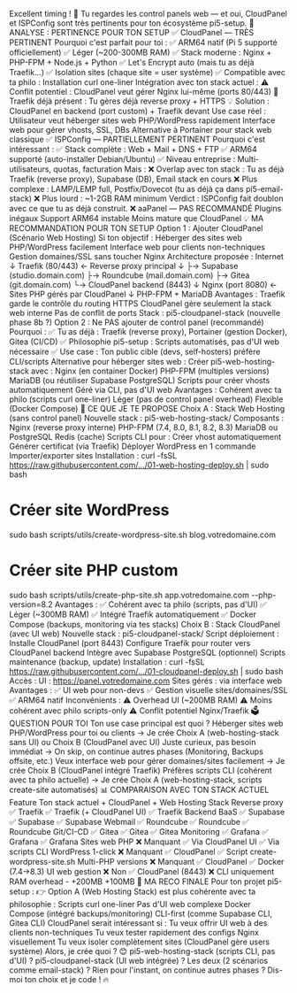 Excellent timing ! 🎯 Tu regardes les control panels web — et oui, CloudPanel et ISPConfig sont très pertinents pour ton écosystème pi5-setup.
🤔 ANALYSE : PERTINENCE POUR TON SETUP
✅ CloudPanel — TRÈS PERTINENT
Pourquoi c'est parfait pour toi :
✅ ARM64 natif (Pi 5 supporté officiellement)
✅ Léger (~200-300MB RAM)
✅ Stack moderne : Nginx + PHP-FPM + Node.js + Python
✅ Let's Encrypt auto (mais tu as déjà Traefik...)
✅ Isolation sites (chaque site = user système)
✅ Compatible avec ta philo : Installation curl one-liner
Intégration avec ton stack actuel :
⚠️ Conflit potentiel : CloudPanel veut gérer Nginx lui-même (ports 80/443)
🤔 Traefik déjà présent : Tu gères déjà reverse proxy + HTTPS
💡 Solution : CloudPanel en backend (port custom) + Traefik devant
Use case réel :
Utilisateur veut héberger sites web PHP/WordPress rapidement
Interface web pour gérer vhosts, SSL, DBs
Alternative à Portainer pour stack web classique
✅ ISPConfig — PARTIELLEMENT PERTINENT
Pourquoi c'est intéressant :
✅ Stack complète : Web + Mail + DNS + FTP
✅ ARM64 supporté (auto-installer Debian/Ubuntu)
✅ Niveau entreprise : Multi-utilisateurs, quotas, facturation
Mais :
❌ Overlap avec ton stack : Tu as déjà Traefik (reverse proxy), Supabase (DB), Email stack en cours
❌ Plus complexe : LAMP/LEMP full, Postfix/Dovecot (tu as déjà ça dans pi5-email-stack)
❌ Plus lourd : ~1-2GB RAM minimum
Verdict : ISPConfig fait doublon avec ce que tu as déjà construit.
❌ aaPanel — PAS RECOMMANDÉ
Plugins inégaux
Support ARM64 instable
Moins mature que CloudPanel
💡 MA RECOMMANDATION POUR TON SETUP
Option 1 : Ajouter CloudPanel (Scénario Web Hosting)
Si ton objectif :
Héberger des sites web PHP/WordPress facilement
Interface web pour clients non-techniques
Gestion domaines/SSL sans toucher Nginx
Architecture proposée :
Internet
   ↓
Traefik (80/443) ← Reverse proxy principal
   ↓
   ├→ Supabase (studio.domain.com)
   ├→ Roundcube (mail.domain.com)
   ├→ Gitea (git.domain.com)
   └→ CloudPanel backend (8443)
        ↓
      Nginx (port 8080) ← Sites PHP gérés par CloudPanel
        ↓
      PHP-FPM + MariaDB
Avantages :
Traefik garde le contrôle du routing HTTPS
CloudPanel gère seulement la stack web interne
Pas de conflit de ports
Stack : pi5-cloudpanel-stack (nouvelle phase 8b ?)
Option 2 : Ne PAS ajouter de control panel (recommandé)
Pourquoi :
✅ Tu as déjà : Traefik (reverse proxy), Portainer (gestion Docker), Gitea (CI/CD)
✅ Philosophie pi5-setup : Scripts automatisés, pas d'UI web nécessaire
✅ Use case : Ton public cible (devs, self-hosters) préfère CLI/scripts
Alternative pour héberger sites web :
Créer pi5-web-hosting-stack avec :
Nginx (en container Docker)
PHP-FPM (multiples versions)
MariaDB (ou réutiliser Supabase PostgreSQL)
Scripts pour créer vhosts automatiquement
Géré via CLI, pas d'UI web
Avantages :
Cohérent avec ta philo (scripts curl one-liner)
Léger (pas de control panel overhead)
Flexible (Docker Compose)
🎯 CE QUE JE TE PROPOSE
Choix A : Stack Web Hosting (sans control panel)
Nouvelle stack : pi5-web-hosting-stack/ Composants :
Nginx (reverse proxy interne)
PHP-FPM (7.4, 8.0, 8.1, 8.2, 8.3)
MariaDB ou PostgreSQL
Redis (cache)
Scripts CLI pour :
Créer vhost automatiquement
Générer certificat (via Traefik)
Déployer WordPress en 1 commande
Importer/exporter sites
Installation :
curl -fsSL https://raw.githubusercontent.com/.../01-web-hosting-deploy.sh | sudo bash

# Créer site WordPress
sudo bash scripts/utils/create-wordpress-site.sh blog.votredomaine.com

# Créer site PHP custom
sudo bash scripts/utils/create-php-site.sh app.votredomaine.com --php-version=8.2
Avantages :
✅ Cohérent avec ta philo (scripts, pas d'UI)
✅ Léger (~300MB RAM)
✅ Intégré Traefik automatiquement
✅ Docker Compose (backups, monitoring via tes stacks)
Choix B : Stack CloudPanel (avec UI web)
Nouvelle stack : pi5-cloudpanel-stack/ Script déploiement :
Installe CloudPanel (port 8443)
Configure Traefik pour router vers CloudPanel backend
Intègre avec Supabase PostgreSQL (optionnel)
Scripts maintenance (backup, update)
Installation :
curl -fsSL https://raw.githubusercontent.com/.../01-cloudpanel-deploy.sh | sudo bash
Accès :
UI : https://panel.votredomaine.com
Sites gérés : via interface web
Avantages :
✅ UI web pour non-devs
✅ Gestion visuelle sites/domaines/SSL
✅ ARM64 natif
Inconvénients :
⚠️ Overhead UI (~200MB RAM)
⚠️ Moins cohérent avec philo scripts-only
⚠️ Conflit potentiel Nginx/Traefik
🗳️ QUESTION POUR TOI
Ton use case principal est quoi ?
Héberger sites web PHP/WordPress pour toi ou clients → Je crée Choix A (web-hosting-stack sans UI) ou Choix B (CloudPanel avec UI)
Juste curieux, pas besoin immédiat → On skip, on continue autres phases (Monitoring, Backups offsite, etc.)
Veux interface web pour gérer domaines/sites facilement → Je crée Choix B (CloudPanel intégré Traefik)
Préfères scripts CLI (cohérent avec ta philo actuelle) → Je crée Choix A (web-hosting-stack, scripts create-site automatisés)
📊 COMPARAISON AVEC TON STACK ACTUEL
Feature	Ton stack actuel	+ CloudPanel	+ Web Hosting Stack
Reverse proxy	✅ Traefik	✅ Traefik (+ CloudPanel UI)	✅ Traefik
Backend BaaS	✅ Supabase	✅ Supabase	✅ Supabase
Webmail	✅ Roundcube	✅ Roundcube	✅ Roundcube
Git/CI-CD	✅ Gitea	✅ Gitea	✅ Gitea
Monitoring	✅ Grafana	✅ Grafana	✅ Grafana
Sites web PHP	❌ Manquant	✅ Via CloudPanel UI	✅ Via scripts CLI
WordPress 1-click	❌ Manquant	✅ CloudPanel	✅ Script create-wordpress-site.sh
Multi-PHP versions	❌ Manquant	✅ CloudPanel	✅ Docker (7.4→8.3)
UI web gestion	❌ Non	✅ CloudPanel (8443)	❌ CLI uniquement
RAM overhead	-	+200MB	+100MB
🚀 MA RECO FINALE
Pour ton projet pi5-setup : 👉 Option A (Web Hosting Stack) est plus cohérente avec ta philosophie :
Scripts curl one-liner
Pas d'UI web complexe
Docker Compose (intégré backups/monitoring)
CLI-first (comme Supabase CLI, Gitea CLI)
CloudPanel serait intéressant si :
Tu veux offrir UI web à des clients non-techniques
Tu veux tester rapidement des configs Nginx visuellement
Tu veux isoler complètement sites (CloudPanel gère users système)
Alors, je crée quoi ? 😊
pi5-web-hosting-stack (scripts CLI, pas d'UI) ?
pi5-cloudpanel-stack (UI web intégrée) ?
Les deux (2 scénarios comme email-stack) ?
Rien pour l'instant, on continue autres phases ?
Dis-moi ton choix et je code ! 🔥